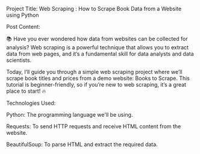 Project Title:
Web Scraping : How to Scrape Book Data from a Website using Python

Post Content:

📚 Have you ever wondered how data from websites can be collected for analysis? Web scraping is a powerful technique that allows you to extract data from web pages, and it’s a fundamental skill for data analysts and data scientists.

Today, I’ll guide you through a simple web scraping project where we’ll scrape book titles and prices from a demo website: Books to Scrape. This tutorial is beginner-friendly, so if you’re new to web scraping, it’s a great place to start! 🔥

Technologies Used:

Python: The programming language we'll be using.

Requests: To send HTTP requests and receive HTML content from the website.

BeautifulSoup: To parse HTML and extract the required data.






